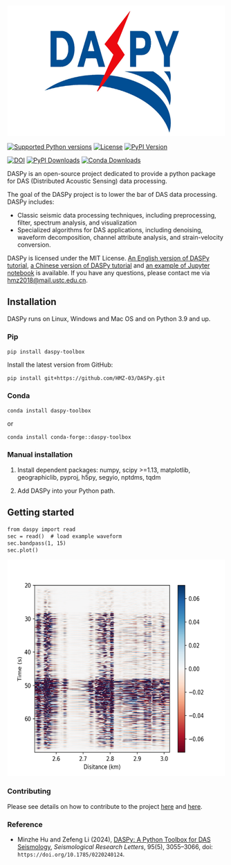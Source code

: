 <img src="./website/logo.jpg" height="300" />

[![Supported Python versions](https://img.shields.io/badge/python-3.9%20|%203.10%20|%203.11%20|%203.12-blue)](https://pypi.org/project/DASPy-toolbox/)
[![License](https://img.shields.io/pypi/l/daspy-toolbox.svg)](https://opensource.org/license/mit)
[![PyPI Version](https://img.shields.io/pypi/v/daspy-toolbox.svg)](https://pypi.org/project/DASPy-toolbox/)

[![DOI](https://img.shields.io/badge/DOI-10.1785/0220240124-blue.svg)](https://doi.org/10.1785/0220240124)
[![PyPI Downloads](https://img.shields.io/pypi/dm/daspy-toolbox.svg?label=pypi)](https://pypi.org/project/DASPy-toolbox/)
[![Conda Downloads](https://img.shields.io/conda/dn/conda-forge/daspy-toolbox?label=conda)](https://anaconda.org/conda-forge/daspy-toolbox)

DASPy is an open-source project dedicated to provide a python package for DAS (Distributed Acoustic Sensing) data processing.

The goal of the DASPy project is to lower the bar of DAS data processing. DASPy includes:
* Classic seismic data processing techniques, including preprocessing, filter, spectrum analysis, and visualization
* Specialized algorithms for DAS applications, including denoising, waveform decomposition, channel attribute analysis, and strain-velocity conversion. 

DASPy is licensed under the MIT License. [An English version of DASPy tutorial](https://daspy-tutorial.readthedocs.io/en/latest/), [a Chinese version of DASPy tutorial](https://daspy-tutorial-cn.readthedocs.io/zh-cn/latest/) and [an example of Jupyter notebook](document/example.ipynb) is available. If you have any questions, please contact me via <hmz2018@mail.ustc.edu.cn>.

## Installation
DASPy runs on Linux, Windows and Mac OS and on Python 3.9 and up.

### Pip
```
pip install daspy-toolbox
```

Install the latest version from GitHub:

```
pip install git+https://github.com/HMZ-03/DASPy.git
```

### Conda

```
conda install daspy-toolbox
```

or

```
conda install conda-forge::daspy-toolbox
```

### Manual installation
1. Install dependent packages: numpy, scipy >=1.13, matplotlib, geographiclib, pyproj, h5py, segyio, nptdms, tqdm

2. Add DASPy into your Python path.

## Getting started
```
from daspy import read
sec = read()  # load example waveform
sec.bandpass(1, 15)
sec.plot()
```
<img src="./website/waveform.png" height="500" />

### Contributing

Please see details on how to contribute to the project [here](CONTRIBUTING.md) and [here](CodingStyleGuide.md).

### Reference

  * Minzhe Hu and Zefeng Li (2024), [DASPy: A Python Toolbox for DAS Seismology](https://pubs.geoscienceworld.org/ssa/srl/article/95/5/3055/645865/DASPy-A-Python-Toolbox-for-DAS-Seismology), *Seismological Research Letters*, 95(5), 3055–3066, doi: `https://doi.org/10.1785/0220240124`.
